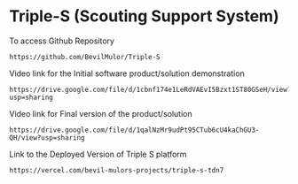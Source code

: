 # Triple-S (Scouting Support System)

To access Github Repository

```
https://github.com/BevilMulor/Triple-S
```
Video link for the Initial software product/solution demonstration
```
https://drive.google.com/file/d/1cbnf174e1LeRdVAEvI5Bzxt1ST80GSeH/view?usp=sharing
```
Video link for Final version of the product/solution
```
https://drive.google.com/file/d/1qalNzMr9udPt95CTub6cU4kaChGU3-QH/view?usp=sharing
```

Link to the Deployed Version of Triple S platform
```
https://vercel.com/bevil-mulors-projects/triple-s-tdn7
```
